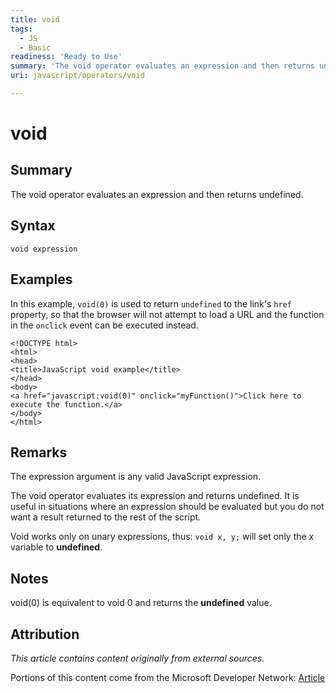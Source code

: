 ```yaml
---
title: void
tags:
  - JS
  - Basic
readiness: 'Ready to Use'
summary: 'The void operator evaluates an expression and then returns undefined.'
uri: javascript/operators/void

---
```

# void

## Summary

The void operator evaluates an expression and then returns undefined.

## Syntax

    void expression

## Examples

In this example, `void(0)` is used to return `undefined` to the link's `href` property, so that the browser will not attempt to load a URL and the function in the `onclick` event can be executed instead.

``` {.html}
<!DOCTYPE html>
<html>
<head>
<title>JavaScript void example</title>
</head>
<body>
<a href="javascript:void(0)" onclick="myFunction()">Click here to execute the function.</a>
</body>
</html>
```

## Remarks

The expression argument is any valid JavaScript expression.

The void operator evaluates its expression and returns undefined. It is useful in situations where an expression should be evaluated but you do not want a result returned to the rest of the script.

Void works only on unary expressions, thus: ` void x, y; ` will set only the x variable to **undefined**.

## Notes

void(0) is equivalent to void 0 and returns the **undefined** value.

## Attribution

*This article contains content originally from external sources.*

Portions of this content come from the Microsoft Developer Network: [Article](http://msdn.microsoft.com/en-us/library/ie/e17c7cbe(v=vs.94).aspx)

